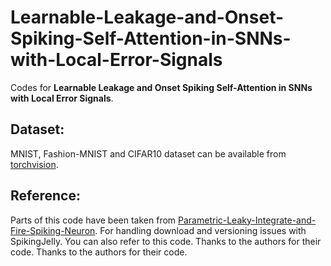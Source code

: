 # Learnable-Leakage-and-Onset-Spiking-Self-Attention-in-SNNs-with-Local-Error-Signals


Codes for **Learnable Leakage and Onset Spiking Self-Attention in SNNs with Local Error Signals**.



## Dataset:
MNIST, Fashion-MNIST and CIFAR10 dataset can be available from [torchvision](https://github.com/pytorch/vision).

## Reference:
Parts of this code have been taken from [Parametric-Leaky-Integrate-and-Fire-Spiking-Neuron](https://github.com/fangwei123456/Parametric-Leaky-Integrate-and-Fire-Spiking-Neuron/tree/main). For handling download and versioning issues with SpikingJelly. You can also refer to this code. Thanks to the authors for their code. Thanks to the authors for their code.
